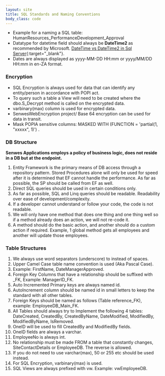 ```yaml
---
layout: site
title: SQL Standards and Naming Conventions
body_class: code
---
```


* Example for a naming a SQL table: HumanResources_PerformanceDevelopment_Approval
* Datatype for datetime field should always be <b>DateTime2 </b> as recommended by Microsoft. [DateTime vs DateTime2 in Sql Server](https://www.tutorialsteacher.com/articles/datetime-vs-datetime2-in-sqlserver#:~:text=Microsoft%20recommends%20using%20DateTime2%20instead,Datetime2%20aligns%20with%20SQL%20standards){:target="_blank"}.
* Dates are always displayed as yyyy-MM-DD HH:mm or yyyy/MM/DD HH:mm in en-ZA format.

### Encryption
* SQL Encryption is always used for data that can identify any entity/person in accordance with POPI act. 
* To query such a table a View will need to be created where the dbo.S_Decrypt method is called on the encrypted data. 
* varbinary(max) column is used for encrypted data.
* SenwesWebEncryption project/ Base 64 encryption can be used for data in transit.
* Mask POPIA sensitive columns: MASKED WITH (FUNCTION = 'partial(1, "xxxxx", 1)') .

### DB Structure<br />
<b>Senwes Applications employs a policy of business logic, does not reside in a DB but at the endpoint.</b>
1.	Entity Framework is the primary means of DB access through a repository pattern. 
	Stored Procedures alone will only be used for speed after it is determined that EF cannot handle the performance. As far as possible, the SP should be called from EF as well.
2.	Direct SQL queries should be used in certain conditions only. 
3.	As far as possible, SQL and Linq queries should be readable. Readability over ease of development/complexity.
4.	If a developer cannot understand or follow your code, the code is not readable. 
5.	We will only have one method that does one thing and one thing well so if a method already does an action, we will not re-code it.
6.	A method should do the basic action, and another should do a custom action if required. Example, 1 global method gets all employees and another will update those employees.

### Table Structures
1.  We always use word separators (underscore) to instead of spaces.
2.	Upper Camel Case table name convention is used (Aka Pascal Case).
3.	Example: FirstName, DateManagerApproved.
4.	Foreign Key Columns that have a relationship should be suffixed with _FK, Example: ManagerID_FK.
5.	Auto Incremented Primary keys are always named id.
6.	AutoIncrement column should be named id in small letters to keep the standard with all other tables.
7.	Foreign Keys should be named as follows (Table reference_FK), example: EmployeeDB_Main_FK.
8.	All Tables should always try to Implement the following 4 tables: 
	DateCreated, CreatedBy, CreatedByName, DateModified, ModifiedBy, ModifiedByName, IsRemoved.
9. OneID will be used to fill CreatedBy and ModifiedBy fields.
10.	OneID fields are always a varchar.
11.	EmployeeNo is always int.
12.	No relationship must be made FROM a table that constantly changes, SiteContactDetails or EmployeeDB. The reverse is allowed. 
13.	If you do not need to use varchar(max), 50 or 255 etc should be used instead.
14.	For SQL Encryption, varbinary(max) is used.
15.	SQL Views are always prefixed with vw. Example: vwEmployeeDB.
